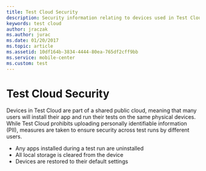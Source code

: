 ```yaml
---
title: Test Cloud Security
description: Security information relating to devices used in Test Cloud
keywords: test cloud
author: jraczak
ms.author: jurac
ms.date: 01/20/2017
ms.topic: article
ms.assetid: 10df164b-3834-4444-80ea-765df2cff9bb
ms.service: mobile-center
ms.custom: test
---
```


# Test Cloud Security

Devices in Test Cloud are part of a shared public cloud, meaning that many users will install their app and run their tests on the same physical devices. While Test Cloud prohibits uploading personally identifiable information (PII), measures are taken to ensure security across test runs by different users.

- Any apps installed during a test run are uninstalled
- All local storage is cleared from the device
- Devices are restored to their default settings
